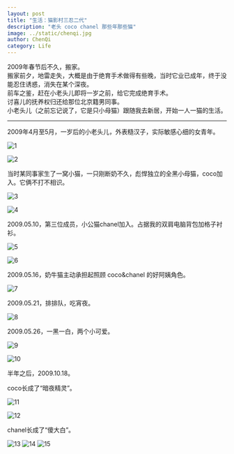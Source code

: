 ```yaml
---
layout: post
title: "生活：猫影村三忍二代"
description: "老头 coco chanel 那些年那些猫"
image: ../static/chenqi.jpg
author: ChenQi
category: Life
---
```


2009年春节后不久，搬家。  
搬家前夕，地雷走失，大概是由于绝育手术做得有些晚，当时它业已成年，终于没能忍住诱惑，消失在某个深夜。  
前车之鉴，赶在小老头儿即将一岁之前，给它完成绝育手术。  
讨喜儿的抚养权归还给那位北京籍男同事。  
小老头儿（之前忘记说了，它是只小母猫）跟随我去新居，开始一人一猫的生活。  

----

2009年4月至5月，一岁后的小老头儿，外表糙汉子，实际敏感心细的女青年。

![1](../static/cats2/20090406lt.jpg)

![2](../static/cats2/20090504lt.jpg)

当时某同事家生了一窝小猫，一只刚断奶不久，彪悍独立的全黑小母猫，coco加入。它俩不打不相识。

![3](../static/cats2/20090406ltcoco.jpg)

![4](../static/cats2/20090504ltcoco.jpg)

2009.05.10，第三位成员，小公猫chanel加入。占据我的双肩电脑背包加格子衬衫。

![5](../static/cats2/20090510chanel1.jpg)

![6](../static/cats2/20090510chanel2.jpg)

2009.05.16，奶牛猫主动承担起照顾 coco&chanel 的好阿姨角色。

![7](../static/cats2/20090516.jpg)

2009.05.21，排排队，吃宵夜。

![8](../static/cats2/20090521.jpg)

2009.05.26，一黑一白，两个小可爱。

![9](../static/cats2/20090526cocochanel1.jpg)

![10](../static/cats2/20090526cocochanel2.jpg)

半年之后，2009.10.18。

coco长成了“暗夜精灵”。

![11](../static/cats2/20091018coco1.jpg)

![12](../static/cats2/20091018coco2.jpg)

chanel长成了“傻大白”。

![13](../static/cats2/20091018chanel1.jpg)
![14](../static/cats2/20091018chanel2.jpg)
![15](../static/cats2/20091018chanel3.jpg)
